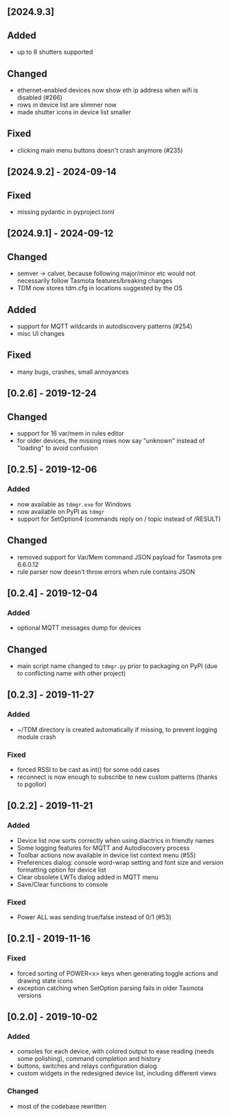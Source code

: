 ## [2024.9.3]
## Added
- up to 8 shutters supported

## Changed
- ethernet-enabled devices now show eth ip address when wifi is disabled (#266)
- rows in device list are slimmer now
- made shutter icons in device list smaller

## Fixed
- clicking main menu buttons doesn't crash anymore (#235)

## [2024.9.2] - 2024-09-14
## Fixed
- missing pydantic in pyproject.toml

## [2024.9.1] - 2024-09-12
## Changed
- semver -> calver, because following major/minor etc would not necessarily follow Tasmota features/breaking changes
- TDM now stores tdm.cfg in locations suggested by the OS

## Added
- support for MQTT wildcards in autodiscovery patterns (#254)
- misc UI changes

## Fixed
- many bugs, crashes, small annoyances

## [0.2.6] - 2019-12-24
## Changed
- support for 16 var/mem in rules editor
- for older devices, the missing rows now say "unknown" instead of "loading" to avoid confusion

## [0.2.5] - 2019-12-06
### Added
- now available as `tdmgr.exe` for Windows
- now available on PyPI as `tdmgr`
- support for SetOption4 (commands reply on /<COMMAND> topic instead of /RESULT)

## Changed
- removed support for Var/Mem command JSON payload for Tasmota pre 6.6.0.12
- rule parser now doesn't throw errors when rule contains JSON

## [0.2.4] - 2019-12-04
### Added
- optional MQTT messages dump for devices

## Changed
- main script name changed to `tdmgr.py` prior to packaging on PyPI (due to conflicting name with other project)

## [0.2.3] - 2019-11-27
### Added
- ~/TDM directory is created automatically if missing, to prevent logging module crash

### Fixed
- forced RSSI to be cast as int() for some odd cases
- reconnect is now enough to subscribe to new custom patterns (thanks to pgollor)

## [0.2.2] - 2019-11-21
### Added
- Device list now sorts correctly when using diactrics in friendly names
- Some logging features for MQTT and Autodiscovery process
- Toolbar actions now available in device list context menu (#55)
- Preferences dialog: console word-wrap setting and font size and version formatting option for device list
- Clear obsolete LWTs dialog added in MQTT menu
- Save/Clear functions to console

### Fixed
- Power ALL was sending true/false instead of 0/1 (#53)

## [0.2.1] - 2019-11-16
### Fixed
- forced sorting of POWER\<x\> keys when generating toggle actions and drawing state icons
- exception catching when SetOption parsing fails in older Tasmota versions

## [0.2.0] - 2019-10-02
### Added
- consoles for each device, with colored output to ease reading (needs some polishing), command completion and history
- buttons, switches and relays configuration dialog
- custom widgets in the redesigned device list, including different views

### Changed
- most of the codebase rewritten
